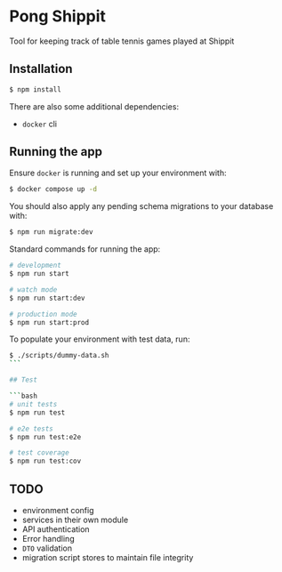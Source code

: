 # Pong Shippit

Tool for keeping track of table tennis games played at Shippit

## Installation

```bash
$ npm install
```

There are also some additional dependencies:

- `docker` cli

## Running the app

Ensure `docker` is running and set up your environment with:

```bash
$ docker compose up -d
```

You should also apply any pending schema migrations to your database with:

```bash
$ npm run migrate:dev
```

Standard commands for running the app:

```bash
# development
$ npm run start

# watch mode
$ npm run start:dev

# production mode
$ npm run start:prod
```

To populate your environment with test data, run:

````bash
$ ./scripts/dummy-data.sh
```

## Test

```bash
# unit tests
$ npm run test

# e2e tests
$ npm run test:e2e

# test coverage
$ npm run test:cov
````

## TODO

- environment config
- services in their own module
- API authentication
- Error handling
- `DTO` validation
- migration script stores to maintain file integrity
